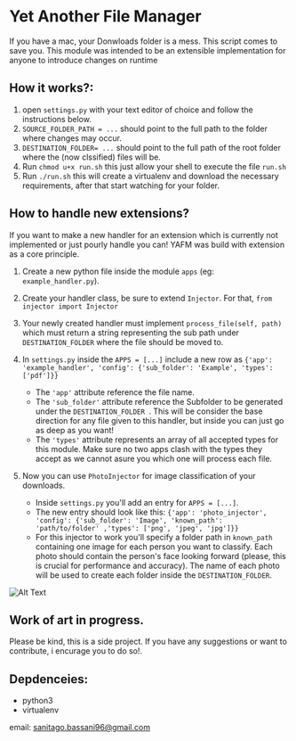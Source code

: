 # Yet Another File Manager
If you have a mac, your Donwloads folder is a mess.
This script comes to save you.
This module was intended to be an extensible implementation for anyone to introduce changes on runtime

## How it works?:
1. open `settings.py` with your text editor of choice and follow the instructions below.
2. `SOURCE_FOLDER_PATH = ...` should point to the full path to the folder where changes may occur.
3. `DESTINATION_FOLDER= ...` should point to the full path of the root folder where the (now clssified) files will be.
4. Run `chmod u+x run.sh` this just allow your shell to execute the file `run.sh`
5. Run `./run.sh` this will create a virtualenv and download the necessary requirements, after that start watching for your folder.

## How to handle new extensions?
If you want to make a new handler for an extension which is currently not implemented or just pourly handle you can!
YAFM was build with extension as a core principle. 
1. Create a new python file inside the module `apps` (eg: `example_handler.py`).
2. Create your handler class, be sure to extend `Injector`. For that, `from injector import Injector`
3. Your newly created handler must implement `process_file(self, path)` which must return a string representing the sub path under `DESTINATION_FOLDER` where the file should be moved to.
4. In `settings.py` inside the `APPS = [...]` include a new row as `{'app': 'example_handler', 'config': {'sub_folder': 'Example', 'types': ['pdf']}}`
    - The `'app'` attribute reference the file name.
    - The  `'sub_folder'` attribute reference the Subfolder to be generated under the  `DESTINATION_FOLDER `. This will be consider the base direction for any file given to this handler, but inside you can just go as deep as you want!
    - The `'types'` attribute represents an array of all accepted types for this module. Make sure no two apps clash with the types they accept as we cannot asure you which one will process each file.

5. Now you can use `PhotoInjector` for image classification of your downloads.
    - Inside `settings.py` you'll add an entry for `APPS = [...]`.
    - The new entry should look like this:
        `{'app': 'photo_injector', 'config': {'sub_folder': 'Image', 'known_path': 'path/to/folder' ,'types': ['png', 'jpeg', 'jpg']}}`
    - For this injector to work you'll specify a folder path in `known_path` containing one image for each person you want to 
        classify. Each photo should contain the person's face looking forward (please, this is crucial for performance and accuracy). The name of each photo will be used to create each folder inside the `DESTINATION_FOLDER`.

![Alt Text](https://media.giphy.com/media/YprI6ln19TSWHDzgol/giphy.gif)
## Work of art in progress.
Please be kind, this is a side project. If you have any suggestions or want to contribute, i encurage you to do so!.

## Depdenceies:
- python3
- virtualenv

email: sanitago.bassani96@gmail.com
